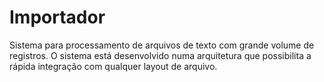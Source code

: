 # Importador
Sistema para processamento de arquivos de texto com grande volume de registros. O sistema está desenvolvido numa arquitetura que possibilita a rápida integração com qualquer layout de arquivo.
